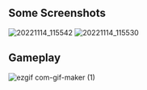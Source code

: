 ## Some Screenshots
![20221114_115542](https://user-images.githubusercontent.com/89613113/201818957-5bd64416-4de4-4720-ab75-88ed038b7485.jpg)
![20221114_115530](https://user-images.githubusercontent.com/89613113/201818962-8c6490fb-efeb-4332-b447-9330a3909a96.jpg)
## Gameplay
![ezgif com-gif-maker (1)](https://user-images.githubusercontent.com/89613113/201818950-e60e709b-240e-4f99-89a0-dabb9092fa7b.gif)